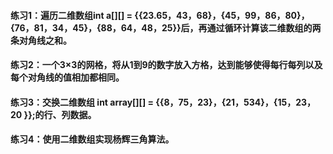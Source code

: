 #### 练习1：遍历二维数组int a[][] = {{23.65，43，68}，{45，99，86，80}，{76，81，34，45}，{88，64，48，25}}后，再通过循环计算该二维数组的两条对角线之和。
#### 练习2：一个3×3的网格，将从1到9的数字放入方格，达到能够使得每行每列以及每个对角线的值相加都相同。
#### 练习3：交换二维数组 int array[][] = {{8，75，23}，{21，534}，{15，23，20 }};的行、列数据。
#### 练习4：使用二维数组实现杨辉三角算法。